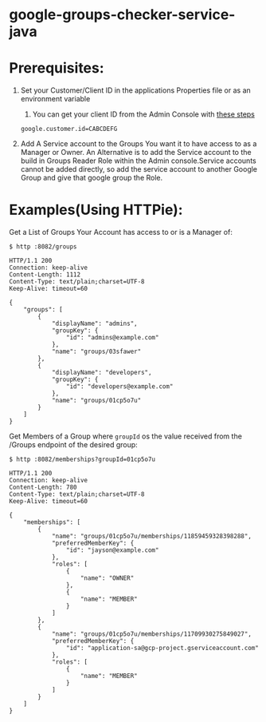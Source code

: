 # google-groups-checker-service-java

# Prerequisites:

1. Set your Customer/Client ID in the applications Properties file or as an environment variable
   1. You can get your client ID from the Admin Console with [these steps](https://support.google.com/cloudidentity/answer/10070793)
     ```
     google.customer.id=CABCDEFG
     ```

1. Add A Service account to the Groups You want it to have access to as a Manager or Owner.
   An Alternative is to add the Service account to the build in Groups Reader Role within the Admin
   console.Service accounts cannot be added directly, so add the service account to another Google
   Group and give that google group the Role. 

# Examples(Using HTTPie):

Get a List of Groups Your Account has access to or is a Manager of:
```
$ http :8082/groups

HTTP/1.1 200 
Connection: keep-alive
Content-Length: 1112
Content-Type: text/plain;charset=UTF-8
Keep-Alive: timeout=60

{
    "groups": [
        {
            "displayName": "admins",
            "groupKey": {
                "id": "admins@example.com"
            },
            "name": "groups/03sfawer"
        },
        {
            "displayName": "developers",
            "groupKey": {
                "id": "developers@example.com"
            },
            "name": "groups/01cp5o7u"
        }
    ]
}
```

Get Members of a Group where `groupId` os the value received from the /Groups endpoint of the desired group:

```
$ http :8082/memberships?groupId=01cp5o7u

HTTP/1.1 200 
Connection: keep-alive
Content-Length: 780
Content-Type: text/plain;charset=UTF-8
Keep-Alive: timeout=60

{
    "memberships": [
        {
            "name": "groups/01cp5o7u/memberships/11859459328398288",
            "preferredMemberKey": {
                "id": "jayson@example.com"
            },
            "roles": [
                {
                    "name": "OWNER"
                },
                {
                    "name": "MEMBER"
                }
            ]
        },
        {
            "name": "groups/01cp5o7u/memberships/11709930275849027",
            "preferredMemberKey": {
                "id": "application-sa@gcp-project.gserviceaccount.com"
            },
            "roles": [
                {
                    "name": "MEMBER"
                }
            ]
        }
    ]
}
```